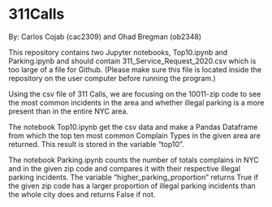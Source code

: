 # 311Calls

By: Carlos Cojab (cac2309) and Ohad Bregman (ob2348)

This repository contains two Jupyter notebooks, Top10.ipynb and Parking.ipynb and should contain 311_Service_Request_2020.csv which is too large of a file for Github. (Please make sure this file is located inside the repository on the user computer before running the program.)

Using the csv file of 311 Calls, we are focusing on the 10011-zip code to see the most common incidents in the area and whether illegal parking is a more present than in the entire NYC area. 

The notebook Top10.ipynb get the csv data and make a Pandas Dataframe from which the top ten most common Complain Types in the given area are returned. This result is stored in the variable “top10”.

The notebook Parking.ipynb counts the number of totals complains in NYC and in the given zip code and compares it with their respective illegal parking incidents. The variable “higher_parking_proportion” returns True if the given zip code has a larger proportion of illegal parking incidents than the whole city does and returns False if not.
